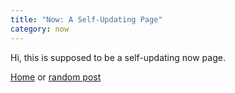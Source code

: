 ```yaml
---
title: "Now: A Self-Updating Page"
category: now
---
```


Hi, this is supposed to be a self-updating now page.


[Home](/) or [random post](/random)